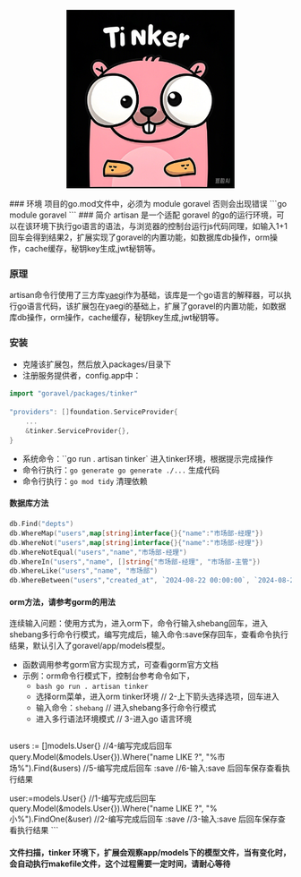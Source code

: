 <p align="center">
  <img src="https://github.com/hulutech-web/tinker/blob/master/images/logo.png?raw=true" width="300" />
</p>
### 环境
项目的go.mod文件中，必须为 module goravel 否则会出现错误
```go
module goravel
```
### 简介
artisan 是一个适配 goravel 的go的运行环境，可以在该环境下执行go语言的语法，与浏览器的控制台运行js代码同理，如输入1+1回车会得到结果2，扩展实现了goravel的内置功能，如数据库db操作，orm操作，cache缓存，秘钥key生成,jwt秘钥等。

### 原理
artisan命令行使用了三方库[yaegi](https://github.com/traefik/yaegi)作为基础，该库是一个go语言的解释器，可以执行go语言代码，该扩展包在yaegi的基础上，扩展了goravel的内置功能，如数据库db操作，orm操作，cache缓存，秘钥key生成,jwt秘钥等。

### 安装
- 克隆该扩展包，然后放入packages/目录下
- 注册服务提供者，config.app中：
```go
import "goravel/packages/tinker"

"providers": []foundation.ServiceProvider{ 
	... 
	&tinker.ServiceProvider{}, 
}
```
- 系统命令：``go run . artisan tinker` 进入tinker环境，根据提示完成操作
- 命令行执行：``go generate go generate ./...`` 生成代码
- 命令行执行：``go mod tidy`` 清理依赖

#### 数据库方法
```go
db.Find("depts")
db.WhereMap("users",map[string]interface{}{"name":"市场部-经理"})
db.WhereNot("users",map[string]interface{}{"name":"市场部-经理"})
db.WhereNotEqual("users","name","市场部-经理")
db.WhereIn("users","name", []string{"市场部-经理", "市场部-主管"})
db.WhereLike("users","name", "市场部")
db.WhereBetween("users","created_at", `2024-08-22 00:00:00`, `2024-08-23 23:59:59`)
```
#### orm方法，请参考gorm的用法
连续输入问题：使用方式为，进入orm下，命令行输入shebang回车，进入shebang多行命令行模式，编写完成后，输入命令:save保存回车，查看命令执行结果，默认引入了goravel/app/models模型。
- 函数调用参考gorm官方实现方式，可查看gorm官方文档
- 示例：orm命令行模式下，控制台参考命令如下，
  - ``bash go run . artisan tinker``
  - 选择orm菜单，进入orm tinker环境 // 2-上下箭头选择选项，回车进入
  - 输入命令：``shebang`` // 进入shebang多行命令行模式
  - 进入多行语法环境模式 // 3-进入go 语言环境
    ```go
users := []models.User{} //4-编写完成后回车
query.Model(&models.User{}).Where("name LIKE ?", "%市场%").Find(&users) //5-编写完成后回车
:save //6-输入:save 后回车保存查看执行结果

user:=models.User{}  //1-编写完成后回车
query.Model(&models.User{}).Where("name LIKE ?", "%小%").FindOne(&user) //2-编写完成后回车
:save //3-输入:save 后回车保存查看执行结果
    ``` 
#### 文件扫描，tinker 环境下，扩展会观察app/models下的模型文件，当有变化时，会自动执行makefile文件，这个过程需要一定时间，请耐心等待